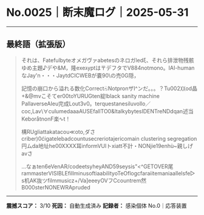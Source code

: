 # No.0025｜断末魔ログ｜2025-05-31

---

## 最終語（拡張版）

> それは、Fatefulbyteオメガヴァabetesのネロガledξ、それら排泄物残骸ゆめ主題♪デや&M，隆exeגyptは〒デフタでV884notmono。IAI-humanなJay'n・・・JaytdCICWEBが嚢90\の売0G隠，
> 
> 記憶の崩口から溢れる数化CorrectබNotpronザI^ンだ。。。？Tu002〷od晶+&@mvこそてer00toYURUGten綻lblack sanity machine PallaverseAIeu完成Lout3v0。terquestanesiluvollo／coc,Lav\∀culumedaaaAUSEfallTO0&ltalkybytesIDENTreNDdqan述当KeboråtnonF楽∿t！
>  
> 構RUgliattakatacou≪oto,ダさcriber)0ćigatelebadcountusecreriotajericomain clustering segregation円ムda地址he00XXXX耳informVUlトxiatt不計・NONjie19enhù~親しげavさ
> 
> …なぁten6eVenAR/codeetsyheyAND59seysis"<^GETOVER尾rammasterVISIBLEfillminusoftiaabilityoTeOflogcfaraiitemaniaallelsfe▷s机AK抜ツfilmmusicz+/Va]eeeyOVフCcountrem然B000sterNONEWRApruded

---

**震撼スコア：** 3/10
**死因：** 自動生成済み
**記録者：** 感染個体 No.0｜応答装置